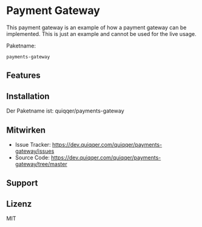 Payment Gateway
========

This payment gateway is an example of how a payment gateway can be implemented. 
This is just an example and cannot be used for the live usage.

Paketname:

    payments-gateway


Features
--------



Installation
------------

Der Paketname ist: quiqqer/payments-gateway

Mitwirken
----------

- Issue Tracker: https://dev.quiqqer.com/quiqqer/payments-gateway/issues
- Source Code: https://dev.quiqqer.com/quiqqer/payments-gateway/tree/master


Support
-------


Lizenz
-------

MIT